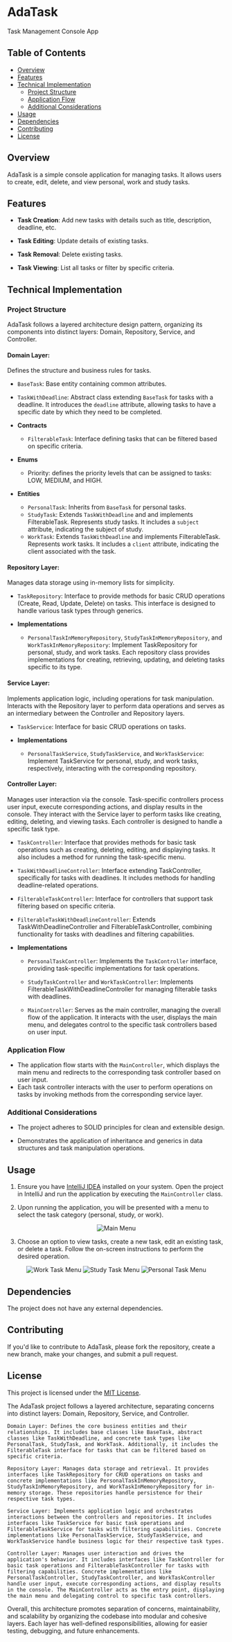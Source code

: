 # AdaTask
Task Management Console App

## Table of Contents
- [Overview](#overview)
- [Features](#features)
- [Technical Implementation](#technical-implementation)
	- [Project Structure](#21-project-structure)
	- [Application Flow](#22-application-flow)
	- [Additional Considerations](#23-additional-considerations)
- [Usage](#usage)
- [Dependencies](#dependencies)
- [Contributing](#contributing)
- [License](#license)



## Overview

AdaTask is a simple console application for managing tasks. It allows users to create, edit, delete, and view personal, work and study tasks.



## Features

- **Task Creation**: Add new tasks with details such as title, description, deadline, etc.

- **Task Editing**: Update details of existing tasks.

- **Task Removal**: Delete existing tasks.

- **Task Viewing**: List all tasks or filter by specific criteria.



## Technical Implementation


### Project Structure

AdaTask follows a layered architecture design pattern, organizing its components into distinct layers: Domain, Repository, Service, and Controller.


#### Domain Layer: 

Defines the structure and business rules for tasks. 

- `BaseTask`: Base entity containing common attributes.
- `TaskWithDeadline`: Abstract class extending `BaseTask` for tasks with a deadline. It introduces the `deadline` attribute, allowing tasks to have a specific date by which they need to be completed.


- **Contracts**
	- `FilterableTask`: Interface defining tasks that can be filtered based on specific criteria.

- **Enums**
	- Priority: defines the priority levels that can be assigned to tasks: LOW, MEDIUM, and HIGH.

- **Entities**
	- `PersonalTask`: Inherits from `BaseTask` for personal tasks.
	- `StudyTask`: Extends `TaskWithDeadline` and and implements FilterableTask. Represents study tasks. It includes a `subject` attribute, indicating the subject of study.
	- `WorkTask`: Extends `TaskWithDeadline` and implements FilterableTask. Represents work tasks. It includes a `client` attribute, indicating the client associated with the task.
	
	
#### Repository Layer: 

Manages data storage using in-memory lists for simplicity.

- `TaskRepository`: Interface to provide methods for basic CRUD operations (Create, Read, Update, Delete) on tasks. This interface is designed to handle various task types through generics.

- **Implementations**

	- `PersonalTaskInMemoryRepository`, `StudyTaskInMemoryRepository`, and `WorkTaskInMemoryRepository`: Implement TaskRepository for personal, study, and work tasks. Each repository class provides implementations for creating, retrieving, updating, and deleting tasks specific to its type.


#### Service Layer: 

Implements application logic, including operations for task manipulation. Interacts with the Repository layer to perform data operations and serves as an intermediary between the Controller and Repository layers.

- `TaskService`: Interface for basic CRUD operations on tasks.

- **Implementations**

	- `PersonalTaskService`, `StudyTaskService`, and `WorkTaskService`: Implement TaskService for personal, study, and work tasks, respectively, interacting with the corresponding repository.



#### Controller Layer: 

Manages user interaction via the console. Task-specific controllers process user input, execute corresponding actions, and display results in the console. They interact with the Service layer to perform tasks like creating, editing, deleting, and viewing tasks. Each controller is designed to handle a specific task type.

- `TaskController`: Interface that provides methods for basic task operations such as creating, deleting, editing, and displaying tasks. It also includes a method for running the task-specific menu.

- `TaskWithDeadlineController`: Interface extending TaskController, specifically for tasks with deadlines. It includes methods for handling deadline-related operations.

- `FilterableTaskController`: Interface for controllers that support task filtering based on specific criteria.

- `FilterableTaskWithDeadlineController`: Extends TaskWithDeadlineController and FilterableTaskController, combining functionality for tasks with deadlines and filtering capabilities.

- **Implementations**

	- `PersonalTaskController`: Implements the `TaskController` interface, providing task-specific implementations for task operations. 


	- `StudyTaskController` and `WorkTaskController`: Implements FilterableTaskWithDeadlineController for managing filterable tasks with deadlines. 


	- `MainController`: Serves as the main controller, managing the overall flow of the application. It interacts with the user, displays the main menu, and delegates control to the specific task controllers based on user input.



### Application Flow

- The application flow starts with the `MainController`, which displays the main menu and redirects to the corresponding task controller based on user input.
- Each task controller interacts with the user to perform operations on tasks by invoking methods from the corresponding service layer.


    
### Additional Considerations

- The project adheres to SOLID principles for clean and extensible design.

- Demonstrates the application of inheritance and generics in data structures and task manipulation operations.




## Usage


1. Ensure you have [IntelliJ IDEA](https://www.jetbrains.com/idea/) installed on your system. Open the project in IntelliJ and run the application by executing the `MainController` class. 

2. Upon running the application, you will be presented with a menu to select the task category (personal, study, or work).

<p align="center"><img src="img/main_menu.png" alt="Main Menu" ></p>
 
3. Choose an option to view tasks, create a new task, edit an existing task, or delete a task.
Follow the on-screen instructions to perform the desired operation.

<p align="center">
	<img src="img/work_task_menu.png" alt="Work Task Menu" >
	<img src="img/study_task_menu.png" alt="Study Task Menu" >
	<img src="img/personal_task_menu.png" alt="Personal Task Menu" >
</p>




## Dependencies 

The project does not have any external dependencies.



## Contributing

If you'd like to contribute to AdaTask, please fork the repository, create a new branch, make your changes, and submit a pull request.



## License

This project is licensed under the [MIT License](LICENSE).



The AdaTask project follows a layered architecture, separating concerns into distinct layers: Domain, Repository, Service, and Controller.

    Domain Layer: Defines the core business entities and their relationships. It includes base classes like BaseTask, abstract classes like TaskWithDeadline, and concrete task types like PersonalTask, StudyTask, and WorkTask. Additionally, it includes the FilterableTask interface for tasks that can be filtered based on specific criteria.

    Repository Layer: Manages data storage and retrieval. It provides interfaces like TaskRepository for CRUD operations on tasks and concrete implementations like PersonalTaskInMemoryRepository, StudyTaskInMemoryRepository, and WorkTaskInMemoryRepository for in-memory storage. These repositories handle persistence for their respective task types.

    Service Layer: Implements application logic and orchestrates interactions between the controllers and repositories. It includes interfaces like TaskService for basic task operations and FilterableTaskService for tasks with filtering capabilities. Concrete implementations like PersonalTaskService, StudyTaskService, and WorkTaskService handle business logic for their respective task types.

    Controller Layer: Manages user interaction and drives the application's behavior. It includes interfaces like TaskController for basic task operations and FilterableTaskController for tasks with filtering capabilities. Concrete implementations like PersonalTaskController, StudyTaskController, and WorkTaskController handle user input, execute corresponding actions, and display results in the console. The MainController acts as the entry point, displaying the main menu and delegating control to specific task controllers.

Overall, this architecture promotes separation of concerns, maintainability, and scalability by organizing the codebase into modular and cohesive layers. Each layer has well-defined responsibilities, allowing for easier testing, debugging, and future enhancements.



